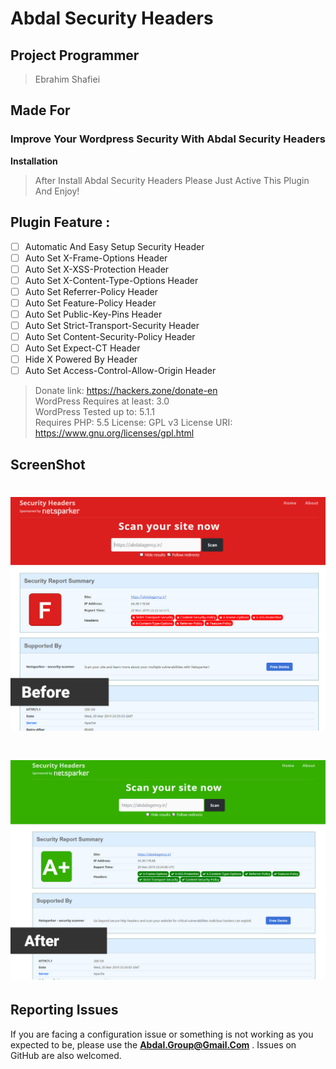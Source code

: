 
# Abdal Security Headers

## Project Programmer
> Ebrahim Shafiei 

## Made For 
### Improve Your Wordpress Security With Abdal Security Headers

**Installation**
> After Install Abdal Security Headers Please Just Active This Plugin And Enjoy!

## Plugin Feature :
 - [ ] Automatic And Easy Setup Security Header
 - [ ] Auto Set X-Frame-Options Header
 - [ ] Auto Set X-XSS-Protection Header
 - [ ] Auto Set X-Content-Type-Options Header
 - [ ] Auto Set Referrer-Policy Header
 - [ ] Auto Set Feature-Policy Header 
 - [ ] Auto Set Public-Key-Pins Header
 - [ ] Auto Set Strict-Transport-Security Header
 - [ ] Auto Set Content-Security-Policy Header
 - [ ] Auto Set  Expect-CT Header
 - [ ] Hide X Powered By Header 
 - [ ] Auto Set Access-Control-Allow-Origin Header

> Donate link: https://hackers.zone/donate-en  
> WordPress Requires at least: 3.0  
> WordPress Tested up to: 5.1.1  
> Requires PHP: 5.5 
> License: GPL v3 
> License URI:  
> https://www.gnu.org/licenses/gpl.html

## ScreenShot
<h1 align="center">
  <a href="https://github.com/AbdalGroup/abdal-security-headers">
    <img src="https://github.com/AbdalGroup/abdal-security-headers/blob/master/screenshot-1.png"/>
  </a>
</h1>

<h1 align="center">
  <a href="https://github.com/AbdalGroup/abdal-security-headers">
    <img src="https://github.com/AbdalGroup/abdal-security-headers/blob/master/screenshot-2.png"/>
  </a>
</h1>

    
## Reporting Issues

If you are facing a configuration issue or something is not working as you expected to be, please use the **Abdal.Group@Gmail.Com** . Issues on GitHub are also welcomed.



